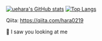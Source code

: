 [![uehara's GitHub stats](https://github-readme-stats.vercel.app/api?username=r-uehara0219&count_private=true)](https://github.com/anuraghazra/github-readme-stats)
[![Top Langs](https://github-readme-stats.vercel.app/api/top-langs/?username=r-uehara0219&langs_count=8&layout=compact)](https://github.com/anuraghazra/github-readme-stats)


Qiita: https://qiita.com/hara0219  

👀 I saw you looking at me
